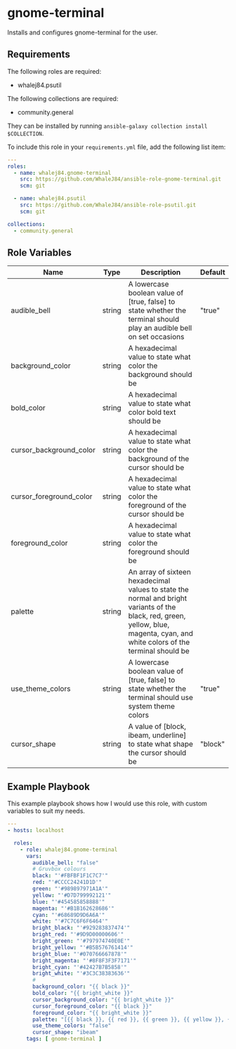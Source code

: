 gnome-terminal
=========

Installs and configures gnome-terminal for the user.

Requirements
------------

The following roles are required:

- whalej84.psutil

The following collections are required:

- community.general

They can be installed by running `ansible-galaxy collection install $COLLECTION`.

To include this role in your `requirements.yml` file, add the following list item:

```yaml
---
roles:
  - name: whalej84.gnome-terminal
    src: https://github.com/WhaleJ84/ansible-role-gnome-terminal.git
    scm: git

  - name: whalej84.psutil
    src: https://github.com/WhaleJ84/ansible-role-psutil.git
    scm: git

collections:
  - community.general
```

Role Variables
--------------

| Name | Type | Description | Default |
| ---- | ---- | ----------- | ------- |
| audible\_bell | string | A lowercase boolean value of [true, false] to state whether the terminal should play an audible bell on set occasions | "true" |
| background\_color | string | A hexadecimal value to state what color the background should be | |
| bold\_color | string | A hexadecimal value to state what color bold text should be | |
| cursor\_background\_color | string | A hexadecimal value to state what color the background of the cursor should be | |
| cursor\_foreground\_color | string | A hexadecimal value to state what color the foreground of the cursor should be | |
| foreground\_color | string | A hexadecimal value to state what color the foreground should be | |
| palette | string | An array of sixteen hexadecimal values to state the normal and bright variants of the black, red, green, yellow, blue, magenta, cyan, and white colors of the terminal should be | |
| use\_theme\_colors | string | A lowercase boolean value of [true, false] to state whether the terminal should use system theme colors | "true" |
| cursor\_shape | string | A value of [block, ibeam, underline] to state what shape the cursor should be | "block" |

Example Playbook
----------------

This example playbook shows how I would use this role, with custom variables to suit my needs.

```yaml
---
- hosts: localhost

  roles:
    - role: whalej84.gnome-terminal
      vars:
        audible_bell: "false"
        # Gruvbox colours
        black: "'#FBFBF1F1C7C7'"
        red: "'#CCCC24241D1D'"
        green: "'#989897971A1A'"
        yellow: "'#D7D799992121'"
        blue: "'#454585858888'"
        magenta: "'#B1B162628686'"
        cyan: "'#68689D9D6A6A'"
        white: "'#7C7C6F6F6464'"
        bright_black: "'#929283837474'"
        bright_red: "'#9D9D00000606'"
        bright_green: "'#797974740E0E'"
        bright_yellow: "'#B5B576761414'"
        bright_blue: "'#070766667878'"
        bright_magenta: "'#8F8F3F3F7171'"
        bright_cyan: "'#42427B7B5858'"
        bright_white: "'#3C3C38383636'"
        #
        background_color: "{{ black }}"
        bold_color: "{{ bright_white }}"
        cursor_background_color: "{{ bright_white }}"
        cursor_foreground_color: "{{ black }}"
        foreground_color: "{{ bright_white }}"
        palette: "[{{ black }}, {{ red }}, {{ green }}, {{ yellow }}, {{ blue }}, {{ magenta }}, {{ cyan }}, {{ white }}, {{ bright_black }}, {{ bright_red }}, {{ bright_green }}, {{ bright_yellow }}, {{ bright_blue }}, {{ bright_magenta }}, {{ bright_cyan }}, {{ bright_white }}]"
        use_theme_colors: "false"
        cursor_shape: "ibeam"
      tags: [ gnome-terminal ]
```

